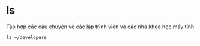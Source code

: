 # ls

Tập hợp các câu chuyện về các lập trình viên và các nhà khoa học máy tính

```
ls ~/developers
```
